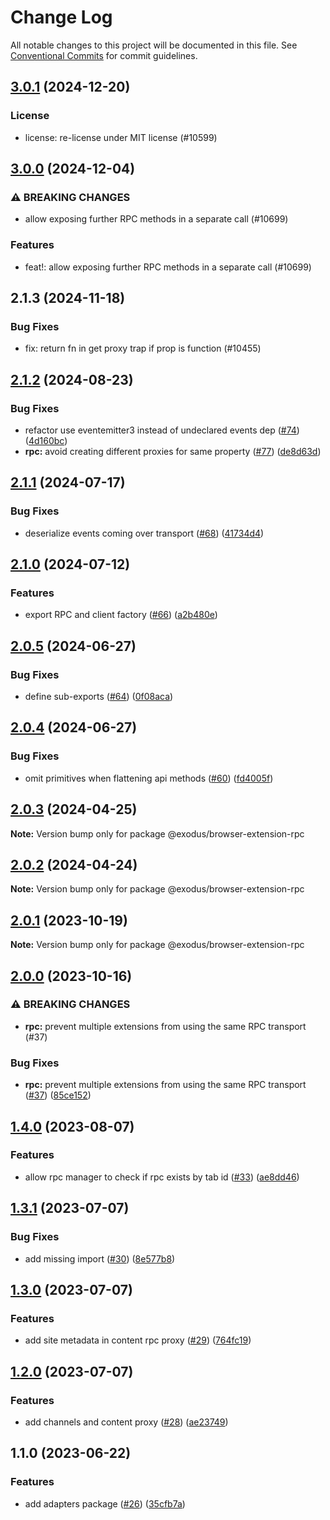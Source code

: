 # Change Log

All notable changes to this project will be documented in this file.
See [Conventional Commits](https://conventionalcommits.org) for commit guidelines.

## [3.0.1](https://github.com/ExodusMovement/exodus-hydra/compare/@exodus/browser-extension-rpc@3.0.0...@exodus/browser-extension-rpc@3.0.1) (2024-12-20)

### License

- license: re-license under MIT license (#10599)

## [3.0.0](https://github.com/ExodusMovement/exodus-hydra/compare/@exodus/browser-extension-rpc@2.1.3...@exodus/browser-extension-rpc@3.0.0) (2024-12-04)

### ⚠ BREAKING CHANGES

- allow exposing further RPC methods in a separate call (#10699)

### Features

- feat!: allow exposing further RPC methods in a separate call (#10699)

## 2.1.3 (2024-11-18)

### Bug Fixes

- fix: return fn in get proxy trap if prop is function (#10455)

## [2.1.2](https://github.com/ExodusMovement/browser-extension-base/compare/@exodus/browser-extension-rpc@2.1.1...@exodus/browser-extension-rpc@2.1.2) (2024-08-23)

### Bug Fixes

- refactor use eventemitter3 instead of undeclared events dep ([#74](https://github.com/ExodusMovement/browser-extension-base/issues/74)) ([4d160bc](https://github.com/ExodusMovement/browser-extension-base/commit/4d160bc709019926e819eb4bf7dbeecdd1dbbd5e))
- **rpc:** avoid creating different proxies for same property ([#77](https://github.com/ExodusMovement/browser-extension-base/issues/77)) ([de8d63d](https://github.com/ExodusMovement/browser-extension-base/commit/de8d63db80b553e5dda49c105020aaeb4e1a7fe0))

## [2.1.1](https://github.com/ExodusMovement/browser-extension-base/compare/@exodus/browser-extension-rpc@2.1.0...@exodus/browser-extension-rpc@2.1.1) (2024-07-17)

### Bug Fixes

- deserialize events coming over transport ([#68](https://github.com/ExodusMovement/browser-extension-base/issues/68)) ([41734d4](https://github.com/ExodusMovement/browser-extension-base/commit/41734d486bb8ed47acc5e2501ddeaa7fb8758cc5))

## [2.1.0](https://github.com/ExodusMovement/browser-extension-base/compare/@exodus/browser-extension-rpc@2.0.5...@exodus/browser-extension-rpc@2.1.0) (2024-07-12)

### Features

- export RPC and client factory ([#66](https://github.com/ExodusMovement/browser-extension-base/issues/66)) ([a2b480e](https://github.com/ExodusMovement/browser-extension-base/commit/a2b480eff341af115176cb7ae60ebe94dc10f8eb))

## [2.0.5](https://github.com/ExodusMovement/browser-extension-base/compare/@exodus/browser-extension-rpc@2.0.4...@exodus/browser-extension-rpc@2.0.5) (2024-06-27)

### Bug Fixes

- define sub-exports ([#64](https://github.com/ExodusMovement/browser-extension-base/issues/64)) ([0f08aca](https://github.com/ExodusMovement/browser-extension-base/commit/0f08aca9cc48fbe94e4b8660709e5291765c14de))

## [2.0.4](https://github.com/ExodusMovement/browser-extension-base/compare/@exodus/browser-extension-rpc@2.0.3...@exodus/browser-extension-rpc@2.0.4) (2024-06-27)

### Bug Fixes

- omit primitives when flattening api methods ([#60](https://github.com/ExodusMovement/browser-extension-base/issues/60)) ([fd4005f](https://github.com/ExodusMovement/browser-extension-base/commit/fd4005fced70e4457aba131d61227ff37dca0217))

## [2.0.3](https://github.com/ExodusMovement/browser-extension-base/compare/@exodus/browser-extension-rpc@2.0.2...@exodus/browser-extension-rpc@2.0.3) (2024-04-25)

**Note:** Version bump only for package @exodus/browser-extension-rpc

## [2.0.2](https://github.com/ExodusMovement/browser-extension-base/compare/@exodus/browser-extension-rpc@2.0.1...@exodus/browser-extension-rpc@2.0.2) (2024-04-24)

**Note:** Version bump only for package @exodus/browser-extension-rpc

## [2.0.1](https://github.com/ExodusMovement/browser-extension-base/compare/@exodus/browser-extension-rpc@2.0.0...@exodus/browser-extension-rpc@2.0.1) (2023-10-19)

**Note:** Version bump only for package @exodus/browser-extension-rpc

## [2.0.0](https://github.com/ExodusMovement/browser-extension-base/compare/@exodus/browser-extension-rpc@1.4.0...@exodus/browser-extension-rpc@2.0.0) (2023-10-16)

### ⚠ BREAKING CHANGES

- **rpc:** prevent multiple extensions from using the same RPC transport (#37)

### Bug Fixes

- **rpc:** prevent multiple extensions from using the same RPC transport ([#37](https://github.com/ExodusMovement/browser-extension-base/issues/37)) ([85ce152](https://github.com/ExodusMovement/browser-extension-base/commit/85ce152f2b9396be9844a52405551c2afe14d1d2))

## [1.4.0](https://github.com/ExodusMovement/browser-extension-base/compare/@exodus/browser-extension-rpc@1.3.1...@exodus/browser-extension-rpc@1.4.0) (2023-08-07)

### Features

- allow rpc manager to check if rpc exists by tab id ([#33](https://github.com/ExodusMovement/browser-extension-base/issues/33)) ([ae8dd46](https://github.com/ExodusMovement/browser-extension-base/commit/ae8dd46b893029f3bebc31ded4d5f03952c828a0))

## [1.3.1](https://github.com/ExodusMovement/browser-extension-base/compare/@exodus/browser-extension-rpc@1.3.0...@exodus/browser-extension-rpc@1.3.1) (2023-07-07)

### Bug Fixes

- add missing import ([#30](https://github.com/ExodusMovement/browser-extension-base/issues/30)) ([8e577b8](https://github.com/ExodusMovement/browser-extension-base/commit/8e577b84a13078fdfa0d45f7096e8715dd181eae))

## [1.3.0](https://github.com/ExodusMovement/browser-extension-base/compare/@exodus/browser-extension-rpc@1.2.0...@exodus/browser-extension-rpc@1.3.0) (2023-07-07)

### Features

- add site metadata in content rpc proxy ([#29](https://github.com/ExodusMovement/browser-extension-base/issues/29)) ([764fc19](https://github.com/ExodusMovement/browser-extension-base/commit/764fc19dda626545d380a6ed2cd1c1483333f585))

## [1.2.0](https://github.com/ExodusMovement/browser-extension-base/compare/@exodus/browser-extension-rpc@1.1.0...@exodus/browser-extension-rpc@1.2.0) (2023-07-07)

### Features

- add channels and content proxy ([#28](https://github.com/ExodusMovement/browser-extension-base/issues/28)) ([ae23749](https://github.com/ExodusMovement/browser-extension-base/commit/ae2374948950a2428b66cd09d8674666ae12fa6f))

## 1.1.0 (2023-06-22)

### Features

- add adapters package ([#26](https://github.com/ExodusMovement/browser-extension-base/issues/26)) ([35cfb7a](https://github.com/ExodusMovement/browser-extension-base/commit/35cfb7a2048a2371b08f9347ca02cdc2b1bd493f))
